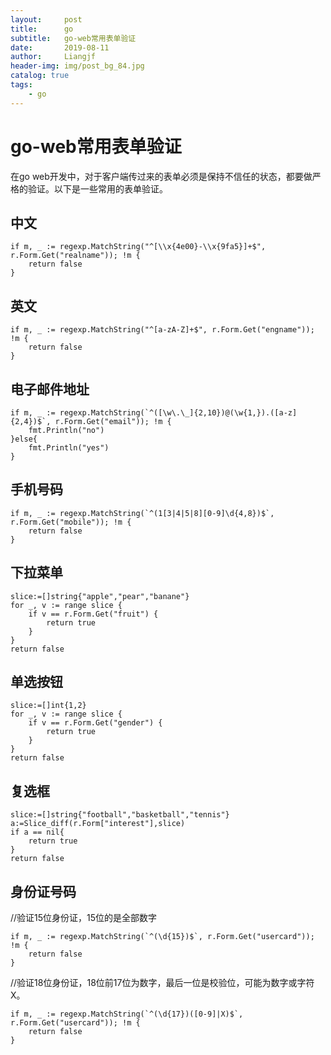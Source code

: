 ```yaml
---
layout:     post                  
title:      go
subtitle:   go-web常用表单验证
date:       2019-08-11          
author:     Liangjf                  
header-img: img/post_bg_84.jpg
catalog: true                      
tags:                       
    - go
---
```


# go-web常用表单验证
在go web开发中，对于客户端传过来的表单必须是保持不信任的状态，都要做严格的验证。以下是一些常用的表单验证。

## 中文
    if m, _ := regexp.MatchString("^[\\x{4e00}-\\x{9fa5}]+$", r.Form.Get("realname")); !m {
        return false
    }

## 英文
    if m, _ := regexp.MatchString("^[a-zA-Z]+$", r.Form.Get("engname")); !m {
        return false
    }

## 电子邮件地址
    if m, _ := regexp.MatchString(`^([\w\.\_]{2,10})@(\w{1,}).([a-z]{2,4})$`, r.Form.Get("email")); !m {
        fmt.Println("no")
    }else{
        fmt.Println("yes")
    }

## 手机号码
    if m, _ := regexp.MatchString(`^(1[3|4|5|8][0-9]\d{4,8})$`, r.Form.Get("mobile")); !m {
        return false
    }

## 下拉菜单
    slice:=[]string{"apple","pear","banane"}
    for _, v := range slice {
        if v == r.Form.Get("fruit") {
            return true
        }
    }
    return false

## 单选按钮
    slice:=[]int{1,2}
    for _, v := range slice {
        if v == r.Form.Get("gender") {
            return true
        }
    }
    return false

## 复选框
    slice:=[]string{"football","basketball","tennis"}
    a:=Slice_diff(r.Form["interest"],slice)
    if a == nil{
        return true
    }
    return false

## 身份证号码
//验证15位身份证，15位的是全部数字

    if m, _ := regexp.MatchString(`^(\d{15})$`, r.Form.Get("usercard")); !m {
        return false
    }

//验证18位身份证，18位前17位为数字，最后一位是校验位，可能为数字或字符X。

    if m, _ := regexp.MatchString(`^(\d{17})([0-9]|X)$`, r.Form.Get("usercard")); !m {
        return false
    }

